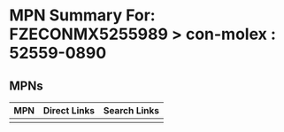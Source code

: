 



# MPN Summary For: FZECONMX5255989 > con-molex : 52559-0890

## MPNs
  

|MPN|Direct Links|Search Links|
| :--- | :--- | :--- |
||||
